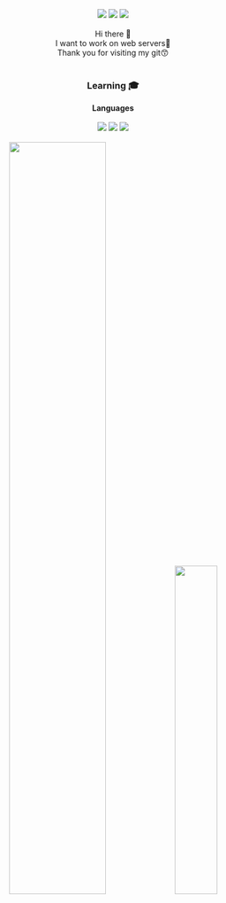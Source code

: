 
<div align="center">
    <a href="https://blog.naver.com/sotabucks" target="_blank"><img src="https://img.shields.io/badge/Blog-03c75a?style=flat-square&logo=Blogger&logoColor=black"/></a>
    <a href="https://www.instagram.com/soutacchin_08/" target="_blank"><img src="https://img.shields.io/badge/Insta-e4405f?style=flat-square&logo=Instacart&logoColor=black"/></a>
    <a href="mailto: kimsoungyoon01@gmail.com" target="_blank"><img src="https://img.shields.io/badge/Gmail-ea4335?style=flat-square&logo=Gmail&logoColor=white"/></a><br><br>
    Hi there 👋<br>
    I want to work on web servers🎈<br>
    Thank you for visiting my git😙<br><br>
    <h3>Learning 🎓</h3>
    <strong>Languages</strong><br><br>
    <div>
        <img src="https://img.shields.io/badge/C++-00599C?style=flat-square&logo=cplusplus&logoColor=white"/>
        <img src="https://img.shields.io/badge/Python-3776AB?style=flat-square&logo=PyG&logoColor=white"/>
        <img src="https://img.shields.io/badge/Java-FC4C02?style=flat-square&logo=Strava&logoColor=white"/>
    </div>
    <br>
    <div>
        <img src="https://github-readme-stats.vercel.app/api?username=SoutaBucks&show_icons=true&theme=tokyonight&border_radius=10&hide_border=true" style="width:59%; height:auto;"/>
        <img src="http://mazassumnida.wtf/api/v2/generate_badge?boj=ms_pocha23" style="width:39%; height:auto;"/>
    </div>
</div>

<!--
**SoutaBucks/SoutaBucks** is a ✨ _special_ ✨ repository because its `README.md` (this file) appears on your GitHub profile.

Here are some ideas to get you started:

- 🔭 I’m currently working on ...
- 🌱 I’m currently learning ...
- 👯 I’m looking to collaborate on ...
- 🤔 I’m looking for help with ...
- 💬 Ask me about ...
- 📫 How to reach me: ...
- 😄 Pronouns: ...
- ⚡ Fun fact: ...
-->
